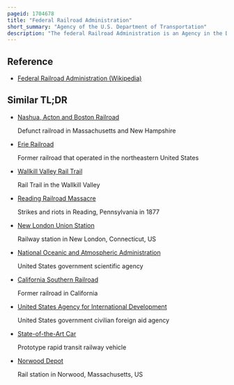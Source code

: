 ```yaml
---
pageid: 1704678
title: "Federal Railroad Administration"
short_summary: "Agency of the U.S. Department of Transportation"
description: "The federal Railroad Administration is an Agency in the Department of Transportation of the united States. The Agency was created by the Department of Transportation Act of 1966. The Fra's Purpose is to promulgate and enforce Rail Safety Regulations administer Railroad Assistance Programs conduct Research and Development in Support of improved Railroad Safety and national Rail Transportation Policy Provide for the Rehabilitation of northeast Corridor Rail Passenger Service and consolidate Government Support."
---
```


## Reference

- [Federal Railroad Administration (Wikipedia)](https://en.wikipedia.org/?curid=1704678)

## Similar TL;DR

- [Nashua, Acton and Boston Railroad](/tldr/en/nashua-acton-and-boston-railroad)

  Defunct railroad in Massachusetts and New Hampshire

- [Erie Railroad](/tldr/en/erie-railroad)

  Former railroad that operated in the northeastern United States

- [Wallkill Valley Rail Trail](/tldr/en/wallkill-valley-rail-trail)

  Rail Trail in the Wallkill Valley

- [Reading Railroad Massacre](/tldr/en/reading-railroad-massacre)

  Strikes and riots in Reading, Pennsylvania in 1877

- [New London Union Station](/tldr/en/new-london-union-station)

  Railway station in New London, Connecticut, US

- [National Oceanic and Atmospheric Administration](/tldr/en/national-oceanic-and-atmospheric-administration)

  United States government scientific agency

- [California Southern Railroad](/tldr/en/california-southern-railroad)

  Former railroad in California

- [United States Agency for International Development](/tldr/en/united-states-agency-for-international-development)

  United States government civilian foreign aid agency

- [State-of-the-Art Car](/tldr/en/state-of-the-art-car)

  Prototype rapid transit railway vehicle

- [Norwood Depot](/tldr/en/norwood-depot)

  Rail station in Norwood, Massachusetts, US

